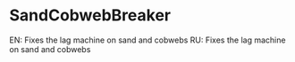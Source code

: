 # SandCobwebBreaker
EN: Fixes the lag machine on sand and cobwebs RU: Fixes the lag machine on sand and cobwebs
